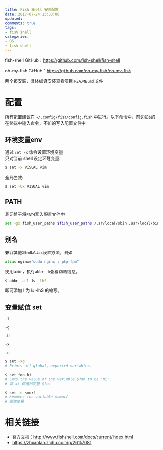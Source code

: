 ```yaml
---
title: Fish Shell 安装配置
date: 2017-07-24 13:00:00
updated:
comments: true
tags:
- fish shell
categories:
- OS
- fish shell
---
```


fish-shell GitHub：https://github.com/fish-shell/fish-shell

oh-my-fish GitHub：https://github.com/oh-my-fish/oh-my-fish

<!--more-->

两个都安装，具体编译安装查看项目 `README.md` 文件

# 配置

所有配置建议在 `~/.config/fish/config.fish` 中进行。以下命令中，前边加`$`的在终端中输入命令，不加的写入配置文件中

## 环境变量env

通过 `set -x` 命令设置环境变量  
只对当前 shell 设定环境变量:

```bash
$ set -x VISUAL vim
```

全局生效:

```bash
$ set -Ux VISUAL vim
```

## PATH

我习惯于将`PATH`写入配置文件中

```bash
set -gx fish_user_paths $fish_user_paths /usr/local/sbin /usr/local/bin
```

## 别名

兼容其他Shell`alias`设置方法，例如

```bash
alias nginx="sudo nginx ; php-fpm"
```

使用`abbr`，执行`abbr -h`查看帮助信息。

```bash
$ abbr -a l ls -lhS
```

即可添加 l 为 ls -lhS 的缩写。

## 变量赋值 set

`-l`

`-g`

`-U`

`-x`

`-u`

```bash
$ set -xg
# Prints all global, exported variables.

$ set foo hi
# Sets the value of the variable $foo to be 'hi'.
# 将 hi 赋值给变量 $foo

$ set -e smurf
# Removes the variable $smurf
# 删除变量
```

# 相关链接

* 官方文档：http://www.fishshell.com/docs/current/index.html  
* https://zhuanlan.zhihu.com/p/26157081
